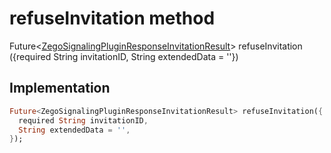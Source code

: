 


# refuseInvitation method








Future&lt;[ZegoSignalingPluginResponseInvitationResult](../../zego_uikit_prebuilt_live_audio_room/ZegoSignalingPluginResponseInvitationResult-class.md)> refuseInvitation
({required String invitationID, String extendedData = ''})








## Implementation

```dart
Future<ZegoSignalingPluginResponseInvitationResult> refuseInvitation({
  required String invitationID,
  String extendedData = '',
});
```







